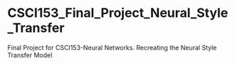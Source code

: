 # CSCI153_Final_Project_Neural_Style_Transfer
Final Project for CSCI153-Neural Networks. Recreating the Neural Style Transfer Model
